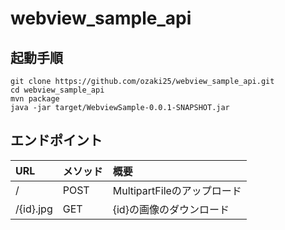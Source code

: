 # webview_sample_api

## 起動手順

```
git clone https://github.com/ozaki25/webview_sample_api.git
cd webview_sample_api
mvn package
java -jar target/WebviewSample-0.0.1-SNAPSHOT.jar
```

## エンドポイント

|URL|メソッド|概要|
|:--|:--|:--|
|/|POST|MultipartFileのアップロード|
|/{id}.jpg|GET|{id}の画像のダウンロード|


